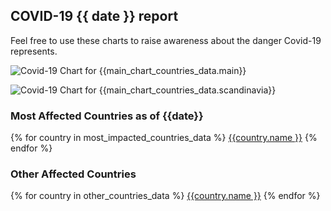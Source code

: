 ##  COVID-19 {{ date }} report
Feel free to use these charts to raise awareness about the danger Covid-19 represents. 


![Covid-19 Chart for {{main_chart_countries_data.main}}]({{url_prefix}}_main_comparison_day_deaths.png "Covid-19 Cumulated Chart for {{main_chart_countries_data.main}}")

![Covid-19 Chart for {{main_chart_countries_data.scandinavia}}]({{url_prefix}}_scandinavia_comparison_day_deaths.png "Covid-19 Daily Chart for {{main_chart_countries_data.scandinavia}}")

### Most Affected Countries as of {{date}}
{% for country in most_impacted_countries_data %}
[{{country.name }}](countries/{{country.path}})
{% endfor %}

### Other Affected Countries
{% for country in other_countries_data %}
[{{country.name }}](countries/{{country.path}})
{% endfor %}